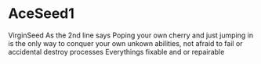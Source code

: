 # AceSeed1
VirginSeed
As the 2nd line says Poping your own cherry and just jumping in is the only way to conquer your own unkown abilities, not afraid to fail or accidental destroy processes Everythings fixable and or repairable
